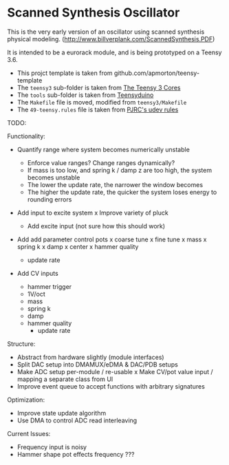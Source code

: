 Scanned Synthesis Oscillator
============================

This is the very early version of an oscillator using scanned synthesis physical modeling.
(http://www.billverplank.com/ScannedSynthesis.PDF)

It is intended to be a eurorack module, and is being prototyped on a Teensy 3.6.


- This projct template is taken from github.com/apmorton/teensy-template 
- The `teensy3` sub-folder is taken from [The Teensy 3 Cores](https://github.com/PaulStoffregen/cores/tree/master/teensy3)
- The `tools` sub-folder is taken from [Teensyduino](http://www.pjrc.com/teensy/td_download.html)
- The `Makefile` file is moved, modified from `teensy3/Makefile`
- The `49-teensy.rules` file is taken from [PJRC's udev rules](http://www.pjrc.com/teensy/49-teensy.rules)


TODO:

Functionality:

- Quantify range where system becomes numerically unstable
	- Enforce value ranges?  Change ranges dynamically?
	- If mass is too low, and spring k / damp z are too high, the system becomes unstable
	- The lower the update rate, the narrower the window becomes
	- The higher the update rate, the quicker the system loses energy to rounding errors

- Add input to excite system
  x Improve variety of pluck
  - Add excite input (not sure how this should work)

- Add add parameter control pots
  x coarse tune
  x fine tune
  x mass
  x spring k
  x damp
	x center
  x hammer quality
	- update rate

- Add CV inputs
  - hammer trigger
  - 1V/oct
  - mass
  - spring k
  - damp
  - hammer quality
	- update rate

Structure:
- Abstract from hardware slightly (module interfaces)
- Split DAC setup into DMAMUX/eDMA & DAC/PDB setups
- Make ADC setup per-module / re-usable 
x Make CV/pot value input / mapping a separate class from UI
- Improve event queue to accept functions with arbitrary signatures

Optimization:
- Improve state update algorithm
- Use DMA to control ADC read interleaving

Current Issues:
- Frequency input is noisy
- Hammer shape pot effects frequency ???

